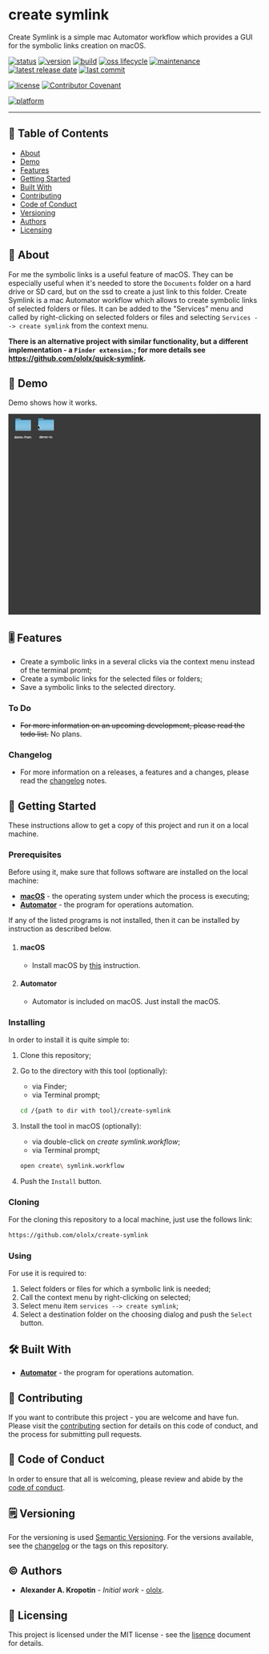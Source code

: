 # create symlink

Create Symlink is a simple mac Automator workflow which provides a GUI for the symbolic links creation on macOS.

[![status](https://img.shields.io/badge/status-completed-inactive?style=flat-square)](BADGES_GUIDE.md#status) [![version](https://img.shields.io/badge/version-1.0.0-informational?style=flat-square)](BADGES_GUIDE.md@version) [![build](https://img.shields.io/badge/build-passing-success?style=flat-square)](https://github.com/ololx/create-symlink) [![oss lifecycle](https://img.shields.io/badge/oss_lifecycle-maintenance-important?style=flat-square)](BADGES_GUIDE.md#oss-lifecycle) [![maintenance](https://img.shields.io/badge/maintenance-yes-informational?style=flat-square)](BADGES_GUIDE.md#maintenance)  [![latest release date](https://img.shields.io/badge/latest_release_date-April_01,_2020-informational?style=flat-square)](BADGES_GUIDE.md#release-date) [![last commit](https://img.shields.io/badge/last_commit-May_14,_2021-informational?style=flat-square)](BADGES_GUIDE.md#commit-date)

[![license](https://img.shields.io/badge/license-MIT-informational?style=flat-square)](LICENSE) [![Contributor Covenant](https://img.shields.io/badge/Contributor%20Covenant-v2.0%20adopted-ff69b4.svg)](code_of_conduct.md)

[![platform](https://img.shields.io/badge/platform-macOS_10.11+-important?style=flat-square)](https://en.wikipedia.org/wiki/Computing_platform)

---

## 📇 Table of Contents

- [About](#about)
- [Demo](#demo)
- [Features](#feature)
- [Getting Started](#getting-started)
- [Built With](#built-with)
- [Contributing](#contributing)
- [Code of Conduct](#code-of-conduct)
- [Versioning](#versioning)
- [Authors](#authors)
- [Licensing](#licensing)

##  📖 About

For me the symbolic links is a useful feature of macOS. They can be especially useful when it's needed to store the `Documents` folder on a hard drive or SD card, but on the ssd to create a just link to this folder.
Create Symlink is a mac Automator workflow which allows to create symbolic links of selected folders or files. It can be added to the "Services” menu and called by right-clicking on selected folders or files and selecting `Services --> create symlink` from the context menu.

**There is an alternative project with similar functionality, but a different implementation - a `Finder extension`.; for more details see https://github.com/ololx/quick-symlink.**

## 📸 Demo

Demo shows how it works.

![create symlink](resources/demo/demo-create-symlink.gif)

## 🎚 Features

- Create a symbolic links in a several clicks via the context menu instead of the terminal promt;
- Create a symbolic links for the selected files or folders;
- Save a symbolic links to the selected directory.

### To Do

- ~~For more information on an upcoming development, please read the todo list.~~ No plans.

### Changelog

- For more information on a releases, a features and a changes, please read the [changelog](CHANGELOG.md) notes.

## 🚦 Getting Started

These instructions allow to get a copy of this project and run it on a local machine.

### Prerequisites

Before using it, make sure that follows software are installed on the local machine:

- **[macOS](https://www.apple.com/ru/macos/what-is/)** - the operating system under which the process is executing;
- **[Automator](https://support.apple.com/guide/automator/welcome/mac)** - the program for operations automation.

If any of the listed programs is not installed, then it can be installed by instruction as described below.

1. #### macOS
    - Install macOS by [this](https://support.apple.com/ht201372) instruction.

2. #### Automator

    - Automator is included on macOS. Just install the macOS.

### Installing

In order to install it is quite simple to:

1. Clone this repository;

2. Go to the directory with this tool (optionally):

   - via Finder;
   - via Terminal prompt; 

   ```bash
   cd /{path to dir with tool}/create-symlink
   ```

3. Install the tool in macOS (optionally):

   - via double-click on _create symlink.workflow_;
   - via Terminal prompt;

   ```bash
   open create\ symlink.workflow
   ```
4. Push the `Install` button.

### Cloning

For the cloning this repository to a local machine, just use the follows link:

```bash
https://github.com/ololx/create-symlink
```

### Using

For use it is required to:

1. Select folders or files for which a symbolic link is needed;
2. Call the context menu by right-clicking on selected;
3. Select menu item `services --> create symlink`;
4. Select a destination folder on the choosing dialog and push the `Select` button.

## 🛠 Built With

- **[Automator](https://support.apple.com/guide/automator/welcome/mac)** - the program for operations automation.

## 🎉 Contributing

If you want to contribute this project - you are welcome and have fun.
Please visit the [contributing](CONTRIBUTING.md) section for details on this code of conduct, and the process for submitting pull requests.

## 📝 Code of Conduct

In order to ensure that all is welcoming, please review and abide by the [code of conduct](CODE_OF_CONDUCT.md).

## 🗒 Versioning

For the versioning is used [Semantic Versioning](http://semver.org/). For the versions available, see the [changelog](CHANGELOG.md) or the tags on this repository.

## ©️ Authors

* **Alexander A. Kropotin** - *Initial work* - [ololx](https://github.com/ololx).

## 🔏 Licensing

This project is licensed under the MIT license - see the [lisence](LICENSE) document for details.
